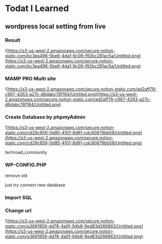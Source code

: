 # Todat I Learned

## wordpress local setting from live 

### Result

![https://s3-us-west-2.amazonaws.com/secure.notion-static.com/bc3ea496-5be6-4da1-9c09-f92bc281ac5a/Untitled.png](https://s3-us-west-2.amazonaws.com/secure.notion-static.com/bc3ea496-5be6-4da1-9c09-f92bc281ac5a/Untitled.png)

### MAMP PRO Multi site

![https://s3-us-west-2.amazonaws.com/secure.notion-static.com/ad2aff78-c967-4263-a27c-d6dabc76f164/Untitled.png](https://s3-us-west-2.amazonaws.com/secure.notion-static.com/ad2aff78-c967-4263-a27c-d6dabc76f164/Untitled.png)

### Create Database by phpmyAdmin

![https://s3-us-west-2.amazonaws.com/secure.notion-static.com/cd29c859-0d85-4101-8d91-cdc80879bb58/Untitled.png](https://s3-us-west-2.amazonaws.com/secure.notion-static.com/cd29c859-0d85-4101-8d91-cdc80879bb58/Untitled.png)

techroad_community

### WP-CONFIG.PHP

remove old

just try connect new database 

### Import SQL

### Change url

![https://s3-us-west-2.amazonaws.com/secure.notion-static.com/a3681859-dd78-4a0f-94b8-9ed83d266863/Untitled.png](https://s3-us-west-2.amazonaws.com/secure.notion-static.com/a3681859-dd78-4a0f-94b8-9ed83d266863/Untitled.png)